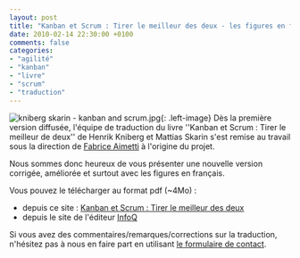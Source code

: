 ```yaml
---
layout: post
title: "Kanban et Scrum : Tirer le meilleur des deux - les figures en français."
date: 2010-02-14 22:30:00 +0100
comments: false
categories: 
- "agilité"
- "kanban"
- "livre"
- "scrum"
- "traduction"
---
```

![kniberg skarin - kanban and scrum.jpg](https://blog-img.crafting-labs.fr/couverture/.kniberg_skarin_-_kanban_and_scrum_s.jpg){: .left-image}
Dès la première version diffusée, l'équipe de traduction du livre ''Kanban et Scrum : Tirer le meilleur de deux'' de Henrik Kniberg et Mattias Skarin s'est remise au travail sous la direction de [Fabrice Aimetti](http://www.fabrice-aimetti.fr/index.php) à l'origine du projet.

Nous sommes donc heureux de vous présenter une nouvelle version corrigée, améliorée et surtout avec les figures en français.

Vous pouvez le télécharger au format pdf (~4Mo) :

* depuis ce site : [Kanban et Scrum : Tirer le meilleur des deux](https://blog-img.crafting-labs.fr/pdf/KanbanAndScrum-FR.v2Final.pdf)
* depuis le site de l'éditeur [InfoQ](http://www.infoq.com/minibooks/kanban-scrum-minibook)

Si vous avez des commentaires/remarques/corrections sur la traduction, n'hésitez pas à nous en faire part en utilisant [le formulaire de contact](http://antoine.vernois.net/index.php?contact).


